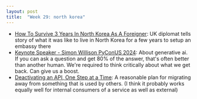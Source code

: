 ```yaml
---
layout: post
title:  "Week 29: north korea"
---
```


* [How To Survive 3 Years In North Korea As A Foreigner](https://mydiplomaticlife.com/how-to-survive-3-years-in-north-korea-as-a-foreigner/): UK diplomat tells story of what it was like to live in North Korea for a few years to setup an embassy there
* [Keynote Speaker - Simon Willison PyConUS 2024](https://www.youtube.com/watch?v=P1-KQZZarpc): About generative ai. If you can ask a question and get 80% of the answer, that's often better than another human. We're required to think critically about what we get back. Can give us a boost.
* [Deactivating an API, One Step at a Time](https://apichangelog.substack.com/p/deactivating-an-api-one-step-at-a): A reasonable plan for migrating away from something that is used by others. (I think it probably works equally well for internal consumers of a service as well as external)
